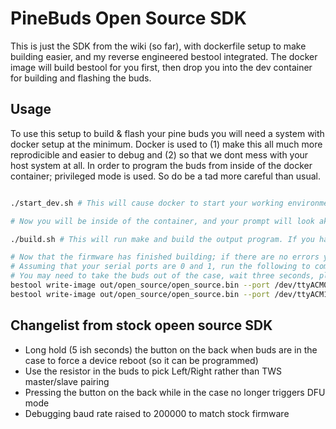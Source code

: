 # PineBuds Open Source SDK

This is just the SDK from the wiki (so far), with dockerfile setup to make building easier, and my reverse engineered bestool integrated.
The docker image will build bestool for you first, then drop you into the dev container for building and flashing the buds.

## Usage

To use this setup to build & flash your pine buds you will need a system with docker setup at the minimum.
Docker is used to (1) make this all much more reprodicible and easier to debug and (2) so that we dont mess with your host system at all.
In order to program the buds from inside of the docker container; privileged mode is used. So do be a tad more careful than usual.

```bash

./start_dev.sh # This will cause docker to start your working environment; this should take roughly 1-3 minutes depending on your network speed to the GCC hosting server

# Now you will be inside of the container, and your prompt will look akin to "root@ec5410d0a265:/usr/src#"

./build.sh # This will run make and build the output program. If you have weird build errors try running clean.sh or rm -rf'ing the out folder first

# Now that the firmware has finished building; if there are no errors you can load it to your buds
# Assuming that your serial ports are 0 and 1, run the following to commands to program each bud in series.
# You may need to take the buds out of the case, wait three seconds, place them back. This wakes them up.
bestool write-image out/open_source/open_source.bin --port /dev/ttyACM0
bestool write-image out/open_source/open_source.bin --port /dev/ttyACM1
```


## Changelist from stock opeen source SDK

+ Long hold (5 ish seconds) the button on the back when buds are in the case to force a device reboot (so it can be programmed)
+ Use the resistor in the buds to pick Left/Right rather than TWS master/slave pairing
+ Pressing the button on the back while in the case no longer triggers DFU mode
+ Debugging baud rate raised to 200000 to match stock firmware

